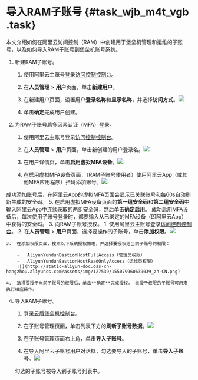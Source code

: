# 导入RAM子账号 {#task_wjb_m4t_vgb .task}

本文介绍如何在阿里云访问控制（RAM）中创建用于堡垒机管理和运维的子账号，以及如何导入RAM子账号到堡垒机账号系统。

1.  新建RAM子账号。 
    1.  使用阿里云主账号登录[访问控制控制台](https://ram.console.aliyun.com)。 
    2.  在**人员管理** \> **用户**页面，单击**新建用户**。 
    3.   在新建用户页面，设置用户**登录名称**和**显示名称**，并选择**访问方式**。![](http://static-aliyun-doc.oss-cn-hangzhou.aliyuncs.com/assets/img/127539/155079960639032_zh-CN.png)

 
    4.  单击**确定**完成用户创建。 
2.  为RAM子账号启多因素认证（MFA）登录。 
    1.  使用阿里云主账号登录[访问控制控制台](https://ram.console.aliyun.com)。 
    2.   在**人员管理** \> **用户**页面，单击新创建的用户登录名。![](http://static-aliyun-doc.oss-cn-hangzhou.aliyuncs.com/assets/img/127539/155079960639033_zh-CN.png)

 
    3.   在用户详情页，单击**启用虚拟MFA设备**。![](http://static-aliyun-doc.oss-cn-hangzhou.aliyuncs.com/assets/img/127539/155079960639035_zh-CN.png)

 
    4.   在启用虚拟MFA设备页面，（RAM子账号使用者）使用阿里云App（或其他MFA应用程序）扫码添加账号。![](http://static-aliyun-doc.oss-cn-hangzhou.aliyuncs.com/assets/img/127539/155079960639037_zh-CN.png)

 成功添加账号后，在阿里云App的虚拟MFA页面会显示已关联账号和每60s自动刷新生成的安全码。
    5.  在启用虚拟MFA设备页面的**第一组安全码**和**第二组安全码**中输入阿里云App中连续获取的两组安全码，然后单击**确定启用**。 成功启用MFA设备后，每次使用子账号登录时，都要输入从已绑定的MFA设备（即阿里云App）中获得的安全码。
3.  向RAM子账号授权。 
    1.  使用阿里云主账号登录[访问控制控制台](https://ram.console.aliyun.com)。 
    2.   在**人员管理** \> **用户**页面，选择要操作的子账号，单击**添加权限**。![](http://static-aliyun-doc.oss-cn-hangzhou.aliyuncs.com/assets/img/127539/155079960639038_zh-CN.png)

 
    3.  在添加权限页面，搜索以下系统授权策略，并选择要授权给当前子账号的权限： 

        -   AliyunYundunBastionHostFullAccess（管理员权限）
        -   AliyunYundunBastionHostReadOnlyAccess（运维员权限）
        ![](http://static-aliyun-doc.oss-cn-hangzhou.aliyuncs.com/assets/img/127539/155079960639039_zh-CN.png)

    4.  选择要授予当前子账号的权限后，单击**确定**完成授权。 被授予权限的子账号可用来执行相应操作。
4.  导入RAM子账号。 

    1.  登录[云盾堡垒机控制台](https://yundunnext.console.aliyun.com/?p=bastion)。 
    2.   在子账号管理页面，单击列表下方的**刷新子账号数据**。![](http://static-aliyun-doc.oss-cn-hangzhou.aliyuncs.com/assets/img/127539/155079960639040_zh-CN.png)

 
    3.  在子账号管理页面右上角，单击**导入子账号**。 
    4.   在导入阿里云子账号用户对话框，勾选要导入的子账号，单击**导入子账号**。![](http://static-aliyun-doc.oss-cn-hangzhou.aliyuncs.com/assets/img/127539/155079960639041_zh-CN.png)

 
    勾选的子账号被导入到子账号列表中。



